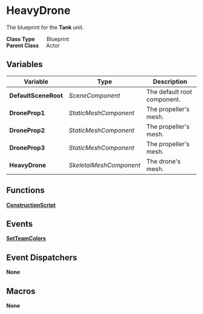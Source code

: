 # HeavyDrone
The blueprint for the **Tank** unit.

**Class Type**&nbsp; &nbsp; &nbsp; &nbsp; Blueprint  
**Parent Class** &nbsp; &nbsp; Actor  

## Variables
|Variable               |Type                   |Description                |
|-----------------------|-----------------------|---------------------------|
|**DefaultSceneRoot**   |*SceneComponent*       |The default root component.|
|**DroneProp1**         |*StaticMeshComponent*  |The propeller's mesh.      |
|**DroneProp2**         |*StaticMeshComponent*  |The propeller's mesh.      |
|**DroneProp3**         |*StaticMeshComponent*  |The propeller's mesh.      |
|**HeavyDrone**         |*SkeletalMeshComponent*|The drone's mesh.          |

## Functions
[**ConstructionScript**](../../Methods/ClientMethods/ConstructionScript_HeavyDrone.md)  

## Events
[**SetTeamColors**](../../Events/SetTeamColors.md)  


## Event Dispatchers
**None**

## Macros
**None**
